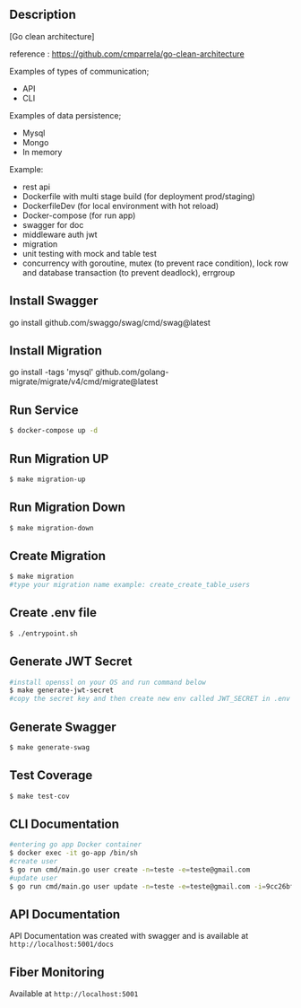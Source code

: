 ## Description

[Go clean architecture]

reference : https://github.com/cmparrela/go-clean-architecture

Examples of types of communication;

- API
- CLI

Examples of data persistence;

- Mysql
- Mongo
- In memory

Example:

- rest api
- Dockerfile with multi stage build (for deployment prod/staging)
- DockerfileDev (for local environment with hot reload)
- Docker-compose (for run app)
- swagger for doc
- middleware auth jwt
- migration
- unit testing with mock and table test
- concurrency with goroutine, mutex (to prevent race condition), lock row and database transaction (to prevent deadlock), errgroup

## Install Swagger

go install github.com/swaggo/swag/cmd/swag@latest

## Install Migration

go install -tags 'mysql' github.com/golang-migrate/migrate/v4/cmd/migrate@latest

## Run Service

```bash
$ docker-compose up -d
```

## Run Migration UP

```bash
$ make migration-up
```

## Run Migration Down

```bash
$ make migration-down
```

## Create Migration

```bash
$ make migration
#type your migration name example: create_create_table_users
```

## Create .env file

```bash
$ ./entrypoint.sh
```

## Generate JWT Secret

```bash
#install openssl on your OS and run command below
$ make generate-jwt-secret
#copy the secret key and then create new env called JWT_SECRET in .env file:
```

## Generate Swagger

```bash
$ make generate-swag
```

## Test Coverage

```bash
$ make test-cov
```

## CLI Documentation

```bash
#entering go app Docker container
$ docker exec -it go-app /bin/sh
#create user
$ go run cmd/main.go user create -n=teste -e=teste@gmail.com
#update user
$ go run cmd/main.go user update -n=teste -e=teste@gmail.com -i=9cc26bf0-1272-45c8-93c5-1d83cfe82033
```

## API Documentation

API Documentation was created with swagger and is available at `http://localhost:5001/docs`

## Fiber Monitoring

Available at `http://localhost:5001`
